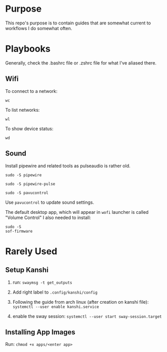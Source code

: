 # Purpose

This repo's purpose is to contain guides that
are somewhat current to workflows I do
somewhat often.

# Playbooks

Generally, check the .bashrc file or .zshrc
file for what I've aliased there.

## Wifi

To connect to a network:

```
wc
```

To list networks:

```
wl
```

To show device status:

```
wd
```

## Sound

Install pipewire and related tools as pulseaudio is rather old.

```
sudo -S pipewire
```

```
sudo -S pipewire-pulse
```

```
sudo -S pavucontrol
```

Use `pavucontrol` to update sound settings.

The default desktop app, which will appear in `wofi`
launcher is called "Volume Control"
I also needed to
install:
```
sudo -S
sof-firmware
```

# Rarely Used

## Setup Kanshi

1. run:
   `swaymsg -t get_outputs`

2. Add right label to `.config/kanshi/config`

3. Following the guide from arch linux (after
   creation on kanshi file):
   `systemctl --user enable kanshi.service`

4. enable the sway session:
   `systemctl --user start sway-session.target`

## Installing App Images

Run:
`chmod +x apps/<enter app>`
